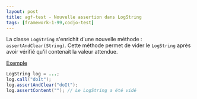 ```yaml
---
layout: post
title: agf-test - Nouvelle assertion dans LogString
tags: [framework-1-99,codjo-test]
---
```

La classe ```LogString``` s'enrichit d'une nouvelle méthode : ```assertAndClear(String)```.
Cette méthode permet de vider le ```LogString``` après avoir vérifié qu'il contenait la valeur attendue.

<u>Exemple</u>
```java
LogString log = ...;
log.call("doIt");
log.assertAndClear("doIt");
log.assertContent(""); // Le LogString a été vidé
```